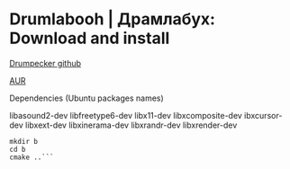 # Drumlabooh | Драмлабух: Download and install

[Drumpecker github](https://github.com/psemiletov/drumlabooh)

[AUR](https://aur.archlinux.org/packages/drumlabooh)

Dependencies (Ubuntu packages names)

libasound2-dev
libfreetype6-dev
libx11-dev
libxcomposite-dev
ibxcursor-dev
libxext-dev
libxinerama-dev
libxrandr-dev
libxrender-dev



```git submodule update --init --recursive
mkdir b
cd b
cmake ..```

